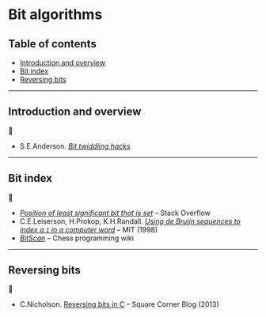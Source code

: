 # Bit algorithms

## Table of contents

* [Introduction and overview](#intoduction-and-overview)
* [Bit index](#bit-index)
* [Reversing bits](#reversing-bits)

---

## Introduction and overview

:link:

* S.E.Anderson. [*Bit twiddling hacks*](http://graphics.stanford.edu/~seander/bithacks.html)

---

## Bit index

:link:

* [*Position of least significant bit that is set*](https://stackoverflow.com/questions/757059/position-of-least-significant-bit-that-is-set/757266) &ndash; Stack Overflow
* C.E.Leiserson, H.Prokop, K.H.Randall. [*Using de Bruijn sequences to index a `1` in a computer word*](http://supertech.csail.mit.edu/papers/debruijn.pdf) &ndash; MIT (1998)
* [*BitScan*](https://www.chessprogramming.org/BitScan) &ndash; Chess programming wiki
 <!-- Donald Knuth (2009). The Art of Computer Programming, Volume 4, Fascicle 1: Bitwise tricks & techniques, as Pre-Fascicle 1a postscript, p 10 -->

---

## Reversing bits

:link:

* C.Nicholson. [Reversing bits in C](https://medium.com/square-corner-blog/reversing-bits-in-c-48a772dc02d7) &ndash; Square Corner Blog (2013)
